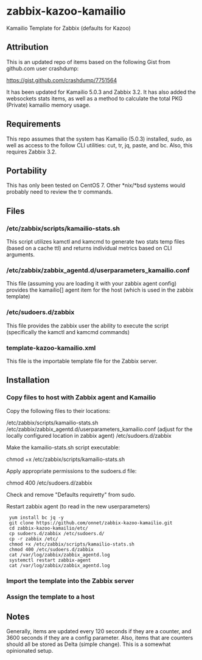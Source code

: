 # zabbix-kazoo-kamailio
Kamailio Template for Zabbix (defaults for Kazoo)

## Attribution

This is an updated repo of items based on the following Gist from github.com user crashdump:

https://gist.github.com/crashdump/7751564

It has been updated for Kamailio 5.0.3 and Zabbix 3.2.  It has also added the websockets stats items, as well as a method to calculate the total PKG (Private) kamailio memory usage.

## Requirements

This repo assumes that the system has Kamailio (5.0.3) installed, sudo, as well as access to the follow CLI utilities: cut, tr, jq, paste, and bc.  Also, this requires Zabbix 3.2.

## Portability

This has only been tested on CentOS 7.  Other *nix/*bsd systems would probably need to review the tr commands.

## Files

### /etc/zabbix/scripts/kamailio-stats.sh

This script utilizes kamctl and kamcmd to generate two stats temp files (based on a cache ttl) and returns individual metrics based on CLI arguments.

### /etc/zabbix/zabbix_agentd.d/userparameters_kamailio.conf

This file (assuming you are loading it with your zabbix agent config) provides the kamailio[] agent item for the host (which is used in the zabbix template)

### /etc/sudoers.d/zabbix

This file provides the zabbix user the ability to execute the script (specifically the kamctl and kamcmd commands)

### template-kazoo-kamailio.xml

This file is the importable template file for the Zabbix server.

## Installation

### Copy files to host with Zabbix agent and Kamailio

Copy the following files to their locations:

/etc/zabbix/scripts/kamailio-stats.sh
/etc/zabbix/zabbix_agentd.d/userparameters_kamailio.conf (adjust for the locally configured location in zabbix agent)
/etc/sudoers.d/zabbix

Make the kamailio-stats.sh script executable:

chmod +x /etc/zabbix/scripts/kamailio-stats.sh

Apply appropriate permissions to the sudoers.d file:

chmod 400 /etc/sudoers.d/zabbix

Check and remove "Defaults requiretty" from sudo.

Restart zabbix agent (to read in the new userparameters)
```
 yum install bc jq -y
 git clone https://github.com/onnet/zabbix-kazoo-kamailio.git
 cd zabbix-kazoo-kamailio/etc/
 cp sudoers.d/zabbix /etc/sudoers.d/
 cp -r zabbix /etc/
 chmod +x /etc/zabbix/scripts/kamailio-stats.sh
 chmod 400 /etc/sudoers.d/zabbix
 cat /var/log/zabbix/zabbix_agentd.log
 systemctl restart zabbix-agent
 cat /var/log/zabbix/zabbix_agentd.log
```

### Import the template into the Zabbix server

### Assign the template to a host


## Notes

Generally, items are updated every 120 seconds if they are a counter, and 3600 seconds if they are a config parameter.  Also, items that are counters should all be stored as Delta (simple change).  This is a somewhat opinionated setup.
